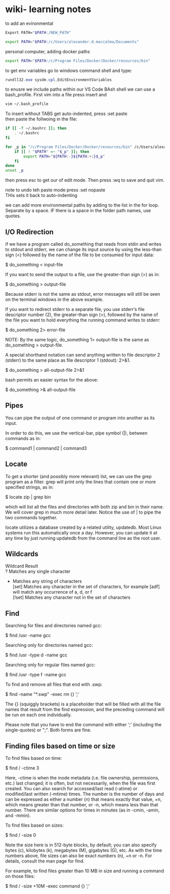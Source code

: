 # wiki- learning notes


to add an evironmental
```bash
Export PATH="$PATH:/NEW_PATH"

export PATH="$PATH:/c/Users/alexander.d.maccalma/Documents"
```
personal computer, adding docker paths
```bash
export PATH="$PATH:/c/Program Files/Docker/Docker/resources/bin"
```
to get env variables go to windows command shell and type:  
```powershell
rundll32.exe sysdm.cpl,EditEnvironmentVariables
```  

to enusre we include paths within our VS Code BAsh shell we can use a bash_profile. First vim into a file press insert and 

```bash
vim ~/.bash_profile
```  
To insert without TABS get auto-indented, press :set paste  
then paste the follwoing in the file:  
```bash
if [[ -f ~/.bashrc ]]; then
    . ~/.bashrc
fi

for _p in "/c/Program Files/Docker/Docker/resources/bin" /c/Users/alexander.d.maccalma/Documents; do
    if [[ ! "$PATH" =~ "$_p" ]]; then
        export PATH="${PATH:-}${PATH:+:}$_p"
    fi
done
unset _p
```  
then press esc to get our of edit mode. Then press :wq to save and quit vim.  

note to undo teh paste mode press :set nopaste  
THis sets it back to auto-indenting

we can add more environmental paths by adding to the list in the for loop. Separate by a space. IF there is a space in the folder path names, use quotes. 

## I/O Redirection
if we have a program called do_something that reads from stdin and writes to stdout and stderr, we can change its input source by using the less-than sign (<) followed by the name of the file to be consumed for input data:

$ do_something < input-file

If you want to send the output to a file, use the greater-than sign (>) as in:

$ do_something > output-file

Because stderr is not the same as stdout, error messages will still be seen on the terminal windows in the above example.

If you want to redirect stderr to a separate file, you use stderr’s file descriptor number (2), the greater-than sign (>), followed by the name of the file you want to hold everything the running command writes to stderr:

$ do_something 2> error-file

NOTE: By the same logic, do_something 1> output-file is the same as do_something > output-file.

A special shorthand notation can send anything written to file descriptor 2 (stderr) to the same place as file descriptor 1 (stdout): 2>&1.

$ do_something > all-output-file 2>&1

bash permits an easier syntax for the above:

$ do_something >& all-output-file

## Pipes
You can pipe the output of one command or program into another as its input.

In order to do this, we use the vertical-bar, pipe symbol (|), between commands as in:
 
$ command1 | command2 | command3

## Locate  
To get a shorter (and possibly more relevant) list, we can use the grep program as a filter. grep will print only the lines that contain one or more specified strings, as in: 

$ locate zip | grep bin

which will list all the files and directories with both zip and bin in their name. We will cover grep in much more detail later. Notice the use of | to pipe the two commands together.

locate utilizes a database created by a related utility, updatedb. Most Linux systems run this automatically once a day. However, you can update it at any time by just running updatedb from the command line as the root user.

## Wildcards
Wildcard	Result  
? 	Matches any single character  
*	Matches any string of characters  
[set]	Matches any character in the set of characters, for example [adf] will match any occurrence of a, d, or f  
[!set]	Matches any character not in the set of characters    

## Find  
Searching for files and directories named gcc:

$ find /usr -name gcc

Searching only for directories named gcc:

$ find /usr -type d -name gcc

Searching only for regular files named gcc:

$ find /usr -type f -name gcc  

To find and remove all files that end with .swp:

$ find -name "*.swp" -exec rm {} ’;’

The {} (squiggly brackets) is a placeholder that will be filled with all the file names that result from the find expression, and the preceding command will be run on each one individually.

Please note that you have to end the command with either ‘;’ (including the single-quotes) or "\;". Both forms are fine.  

## Finding files based on time or size  
To find files based on time:

$ find / -ctime 3

Here, -ctime is when the inode metadata (i.e. file ownership, permissions, etc.) last changed; it is often, but not necessarily, when the file was first created. You can also search for accessed/last read (-atime) or modified/last written (-mtime) times. The number is the number of days and can be expressed as either a number (n) that means exactly that value, +n, which means greater than that number, or -n, which means less than that number. There are similar options for times in minutes (as in -cmin, -amin, and -mmin).

To find files based on sizes:

$ find / -size 0

Note the size here is in 512-byte blocks, by default; you can also specify bytes (c), kilobytes (k), megabytes (M), gigabytes (G), etc. As with the time numbers above, file sizes can also be exact numbers (n), +n or -n. For details, consult the man page for find.

For example, to find files greater than 10 MB in size and running a command on those files:

$ find / -size +10M -exec command {} ’;’  








